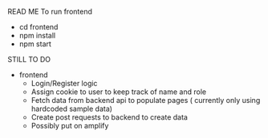 READ ME
To run frontend

- cd frontend
- npm install
- npm start

STILL TO DO

- frontend
  - Login/Register logic
  - Assign cookie to user to keep track of name and role
  - Fetch data from backend api to populate pages ( currently only using hardcoded sample data)
  - Create post requests to backend to create data
  - Possibly put on amplify
